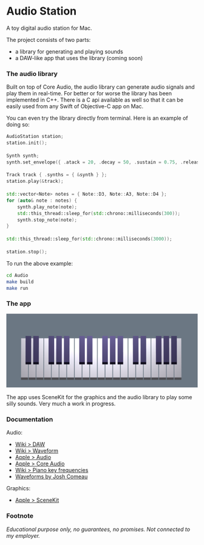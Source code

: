 # Audio Station

A toy digital audio station for Mac.

The project consists of two parts:
- a library for generating and playing sounds
- a DAW-like app that uses the library (coming soon)


### The audio library

Built on top of Core Audio, the audio library can generate audio signals and play them in real-time. For better or for worse the library has been implemented in C++. There is a C api available as well so that it can be easily used from any Swift of Objective-C app on Mac.

You can even try the library directly from terminal. Here is an example of doing so:
```cpp
AudioStation station;
station.init();

Synth synth;
synth.set_envelope({ .atack = 20, .decay = 50, .sustain = 0.75, .release = 3000 });

Track track { .synths = { &synth } };
station.play(&track);

std::vector<Note> notes = { Note::D3, Note::A3, Note::D4 };
for (auto& note : notes) {
    synth.play_note(note);
    std::this_thread::sleep_for(std::chrono::milliseconds(300));
    synth.stop_note(note);
}

std::this_thread::sleep_for(std::chrono::milliseconds(3000));

station.stop();
```

To run the above example:
```bash
cd Audio
make build
make run
```


### The app

<img src="screenshot.png" width="800"/>

The app uses SceneKit for the graphics and the audio library to play some silly sounds. Very much a work in progress.


### Documentation

Audio:
- [Wiki > DAW](https://en.wikipedia.org/wiki/Digital_audio_workstation)
- [Wiki > Waveform](https://en.wikipedia.org/wiki/Waveform)
- [Apple > Audio](https://developer.apple.com/audio/)
- [Apple > Core Audio](https://developer.apple.com/library/archive/documentation/MusicAudio/Conceptual/CoreAudioOverview)
- [Wiki > Piano key frequencies](https://en.wikipedia.org/wiki/Piano_key_frequencies)
- [Waveforms by Josh Comeau](https://pudding.cool/2018/02/waveforms/)

Graphics:
- [Apple > SceneKit](https://developer.apple.com/documentation/scenekit)


### Footnote

_Educational purpose only, no guarantees, no promises. Not connected to my employer._
